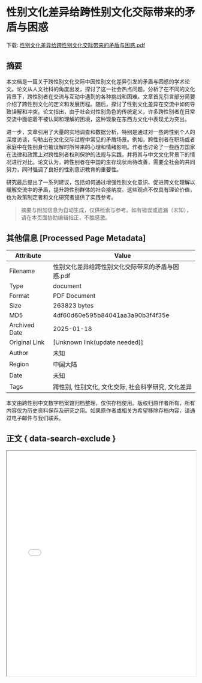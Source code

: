 # 性别文化差异给跨性别文化交际带来的矛盾与困惑

<!-- tcd_download_link -->
下载: <a href="../性别文化差异给跨性别文化交际带来的矛盾与困惑.pdf" download>性别文化差异给跨性别文化交际带来的矛盾与困惑.pdf</a>
<!-- tcd_download_link_end -->

## 摘要

<!-- tcd_abstract -->
本文档是一篇关于跨性别文化交际中因性别文化差异引发的矛盾与困惑的学术论文。论文从人文社科的角度出发，探讨了这一社会热点问题，分析了在不同的文化背景下，跨性别者在交流与互动中遇到的各种挑战和困难。文章首先引言部分简要介绍了跨性别文化的定义和发展历程。随后，探讨了性别文化差异在交流中如何导致误解和冲突。论文指出，由于社会对性别角色的传统定义，许多跨性别者在日常交流中面临着不被认同和理解的困境，这种现象在东西方文化中表现尤为突出。

进一步，文章引用了大量的实地调查和数据分析，特别是通过对一些跨性别个人的深度访谈，勾勒出在文化交际过程中常见的矛盾场景。例如，跨性别者在职场或者家庭中在性别身份被误解时所带来的心理和情绪影响。作者也讨论了一些西方国家在法律和政策上对跨性别者权利保护的法规与实践，并将其与中文文化背景下的情况进行对比。论文认为，跨性别者在中国的生存现状尚待改善，需要全社会的共同努力，同时强调了良好的性别意识教育的重要性。

研究最后提出了一系列建议，包括如何通过增强性别文化意识、促进跨文化理解以缓解交流中的矛盾，提升跨性别群体的社会接纳度。这些观点不仅具有理论价值，也为政策制定者和文化研究者提供了实践参考。

<!-- tcd_abstract_end -->

> 摘要与附加信息为自动生成，仅供检索与参考。如有错误或遗漏（未知），请在本页面协助编辑指正，不胜感激。

## 其他信息 [Processed Page Metadata]

| Attribute       | Value                                  |
|-----------------|----------------------------------------|
| Filename        | 性别文化差异给跨性别文化交际带来的矛盾与困惑.pdf                             |
| Type            | document                                 |
| Format          | PDF Document                               |
| Size            | 263823 bytes                           |
| MD5             | 4df60d60e595b84041aa3a90b3f4f35e                                  |
| Archived Date   | 2025-01-18                             |
| Original Link   | [Unknown link(update needed)]                         |
| Author          | 未知                               |
| Region          | 中国大陆                               |
| Date            | 未知                                 |
| Tags            | 跨性别, 性别文化, 文化交际, 社会科学研究, 文化差异                                 |

本文由跨性别中文数字档案馆归档整理，仅供存档使用。版权归原作者所有，所有内容仅为历史资料保存及研究之用。如果原作者或相关方希望移除存档内容，请通过电子邮件与我们联系。

## 正文 { data-search-exclude }

<!-- tcd_main_text -->
<iframe src="../性别文化差异给跨性别文化交际带来的矛盾与困惑.pdf" width="100%" height="600px">
    <p>无法显示PDF，请下载查看。</p>
</iframe>
<!-- tcd_main_text_end -->

